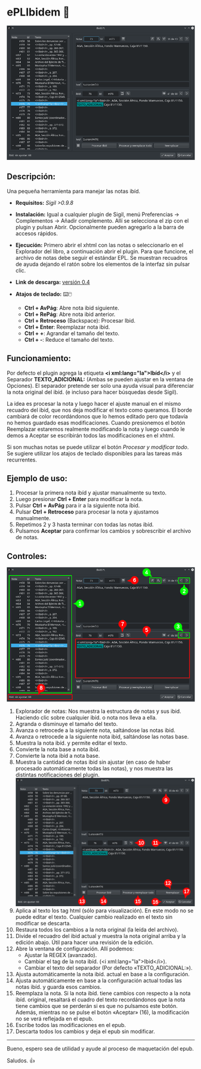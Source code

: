 # **ePLIbidem** :book:
![ePLIbidem](docs/01.png?raw=true "ePLIbidem")

## **Descripción:**
Una pequeña herramienta para manejar las notas ibíd.

* **Requisitos:** _Sigil >0.9.8_

* **Instalación:** Igual a cualquier plugin de Sigil, menú Preferencias → Complementos → Añadir complemento. Allí se selecciona el zip con el plugin y pulsan Abrir. Opcionalmente pueden agregarlo a la barra de accesos rápidos.

* **Ejecución:** Primero abrir el xhtml con las notas o seleccionarlo en el Explorador del libro, a continuación abrir el plugin. Para que funcione, el archivo de notas debe seguir el estándar EPL. Se muestran recuadros de ayuda dejando el ratón sobre los elementos de la interfaz sin pulsar clic.

* **Link de descarga:** [versión 0.4](https://github.com/polirritmico/ePLIbidem/releases/tag/0.4)

* **Atajos de teclado:** :keyboard::computer_mouse:
    * **Ctrl + AvPág**: Abre nota ibid siguiente.
    * **Ctrl + RePág**: Abre nota ibid anterior.
    * **Ctrl + Retroceso** (Backspace): Procesar Ibid.
    * **Ctrl + Enter**: Reemplazar nota ibid.
    * **Ctrl + +**: Agrandar el tamaño del texto.
    * **Ctrl + -**: Reduce el tamaño del texto.

## **Funcionamiento:**
Por defecto el plugin agrega la etiqueta **\<i xml:lang="la">Ibíd\</i>** y el Separador **TEXTO_ADICIONAL:** (Ambas se pueden ajustar en la ventana de Opciones). El separador pretende ser solo una ayuda visual para diferenciar la nota original del ibíd. (e incluso para hacer búsquedas desde Sigil).

La idea es procesar la nota y luego hacer el ajuste manual en el mismo recuadro del ibid, que nos deja modificar el texto como queramos. El borde cambiará de color recordándonos que lo hemos editado pero que todavía no hemos guardado esas modificaciones. Cuando presionemos el botón Reemplazar estaremos realmente modificando la nota y luego cuando le demos a Aceptar se escribirán todos las modificaciones en el xhtml.

Si son muchas notas se puede utilizar el botón _Procesar y modificar todo_.
Se sugiere utilizar los atajos de teclado disponibles para las tareas más recurrentes.

## **Ejemplo de uso:**
1. Procesar la primera nota ibíd y ajustar manualmente su texto.
1. Luego presionar **Ctrl + Enter** para modificar la nota.
1. Pulsar **Ctrl + AvPág** para ir a la siguiente nota íbid.
1. Pulsar **Ctrl + Retroceso** para procesar la nota y ajustamos manualmente.
1. Repetimos 2 y 3 hasta terminar con todas las notas ibíd.
1. Pulsamos **Aceptar** para confirmar los cambios y sobrescribir el archivo de notas.

## **Controles:**
![Navigation](docs/02.png?raw=true "ePLIbidem")
1. Explorador de notas: Nos muestra la estructura de notas y sus ibid. Haciendo clic sobre cualquier ibíd. o nota nos lleva a ella.
1. Agranda o disminuye el tamaño del texto.
1. Avanza o retrocede a la siguiente nota, saltándose las notas ibid.
1. Avanza o retrocede a la siguiente nota ibid, saltándose las notas base.
1. Muestra la nota ibíd. y permite editar el texto.
1. Convierte la nota base a nota ibíd.
1. Convierte la nota ibíd a nota base.
1. Muestra la cantidad de notas ibid sin ajustar (en caso de haber procesado automáticamente todas las notas), y nos muestra las distintas notificaciones del plugin.
![Edit](docs/03.png?raw=true "ePLIbidem")
1. Aplica al texto los tag html (sólo para visualización). En este modo no se puede editar el texto. Cualquier cambio realizado en el texto sin modificar se descarta.
1. Restaura todos los cambios a la nota original (la leída del archivo).
1. Divide el recuadro del ibid actual y muestra la nota original arriba y la edición abajo. Útil para hacer una revisión de la edición.
1. Abre la ventana de configuración. Allí podemos:
   - Ajustar la REGEX (avanzado).
   - Cambiar el tag de la nota ibíd. (\<i xml:lang="la">Ibid\</i>).
   - Cambiar el texto del separador (Por defecto «TEXTO_ADICIONAL:»).
1. Ajusta automáticamente la nota ibíd. actual en base a la configuración.
1. Ajusta automáticamente en base a la configuración actual todas las notas ibíd. y guarda esos cambios.
1. Reemplaza la nota. Si la nota ibíd. tiene cambios con respecto a la nota ibíd. original, resaltará el cuadro del texto recordándonos que la nota tiene cambios que se perderán si es que no pulsamos este botón.
Además, mientras no se pulse el botón «Aceptar» (16), la modificación no se verá reflejada en el epub.
1. Escribe todos las modificaciones en el epub.
1. Descarta todos los cambios y deja el epub sin modificar.

---------------------------------------------

Bueno, espero sea de utilidad y ayude al proceso de maquetación del epub.

Saludos. :thumbsup:

